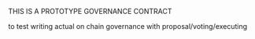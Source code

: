 THIS IS A PROTOTYPE GOVERNANCE CONTRACT

to test writing actual on chain governance with proposal/voting/executing
